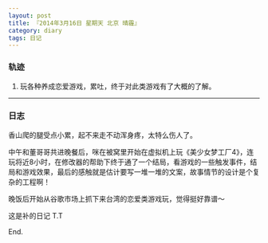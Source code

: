 ```yaml
---
layout: post
title: 『2014年3月16日 星期天 北京 晴霾』
category: diary
tags: 日记
---
```


### **轨迹**

1. 玩各种养成恋爱游戏，累吐，终于对此类游戏有了大概的了解。

- - -

### **日志**

香山爬的腿受点小累，起不来走不动浑身疼，太特么伤人了。

中午和董哥哥共进晚餐后，咪在被窝里开始在虚拟机上玩《美少女梦工厂4》，连玩将近8小时，在修改器的帮助下终于通了一个结局，看游戏的一些触发事件，结局和游戏效果，最后的感触就是估计要写一堆一堆的文案，故事情节的设计是个复杂的工程啊！

晚饭后开始从谷歌市场上抓下来台湾的恋爱类游戏玩，觉得挺好靠谱～ 

这是补的日记 T.T 

End.